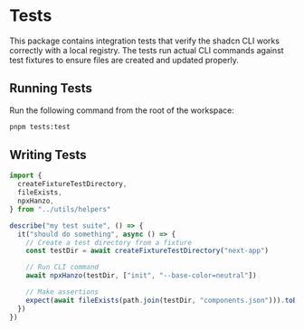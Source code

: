 # Tests

This package contains integration tests that verify the shadcn CLI works correctly with a local registry. The tests run actual CLI commands against test fixtures to ensure files are created and updated properly.

## Running Tests

Run the following command from the root of the workspace:

```bash
pnpm tests:test
```

## Writing Tests

```typescript
import {
  createFixtureTestDirectory,
  fileExists,
  npxHanzo,
} from "../utils/helpers"

describe("my test suite", () => {
  it("should do something", async () => {
    // Create a test directory from a fixture
    const testDir = await createFixtureTestDirectory("next-app")

    // Run CLI command
    await npxHanzo(testDir, ["init", "--base-color=neutral"])

    // Make assertions
    expect(await fileExists(path.join(testDir, "components.json"))).toBe(true)
  })
})
```
